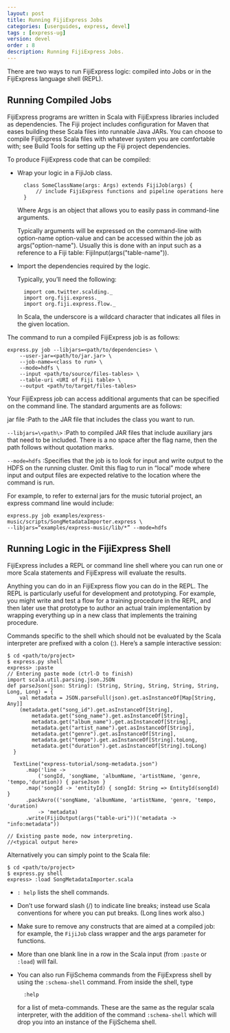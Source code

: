 ```yaml
---
layout: post
title: Running FijiExpress Jobs
categories: [userguides, express, devel]
tags : [express-ug]
version: devel
order : 8
description: Running FijiExpress Jobs.
---
```


There are two ways to run FijiExpress logic: compiled into Jobs or in the FijiExpress language shell (REPL).

## Running Compiled Jobs

FijiExpress programs are written in Scala with FijiExpress libraries included as dependencies. The Fiji project includes configuration for Maven that eases building these Scala files into runnable Java JARs. You can choose to compile FijiExpress Scala files with whatever system you are comfortable with; see Build Tools for setting up the Fiji project dependencies.

To produce FijiExpress code that can be compiled:

* Wrap your logic in a FijiJob class.

        class SomeClassName(args: Args) extends FijiJob(args) {
            // include FijiExpress functions and pipeline operations here
        }

    Where Args is an object that allows you to easily pass in command-line arguments.

    Typically arguments will be expressed on the command-line with   option-name option-value and can be accessed within the job as args("option-name"). Usually this is done with an input such as a reference to a Fiji table: FijiInput(args("table-name")).

* Import the dependencies required by the logic.

    Typically, you’ll need the following:

        import com.twitter.scalding._
        import org.fiji.express._
        import org.fiji.express.flow._

    In Scala, the underscore is a wildcard character that indicates all files in the given location.

The command to run a compiled FijiExpress job is as follows:

    express.py job --libjars=<path/to/dependencies> \
        --user-jar=<path/to/jar.jar> \
        --job-name=<class to run> \
        --mode=hdfs \
        --input <path/to/source/files-tables> \
        --table-uri <URI of Fiji table> \
        --output <path/to/target/files-tables>

Your FijiExpress job can access additional arguments that can be specified on the command line. The
standard arguments are as follows:

jar file
:Path to the JAR file that includes the class you want to run.

`--libjars=\<path\>`
:Path to compiled JAR files that include auxiliary jars that need to be included. There
is a no space after the flag name, then the path follows without quotation marks.

`--mode=hdfs`
:Specifies that the job is to look for input and write output to the HDFS on the running
cluster. Omit this flag to run in “local” mode where input and output files are expected
relative to the location where the command is run.

For example, to refer to external jars for the music tutorial project, an express command
line would include:

    express.py job examples/express-music/scripts/SongMetadataImporter.express \
    --libjars=“examples/express-music/lib/*” --mode=hdfs

## Running Logic in the FijiExpress Shell

FijiExpress includes a REPL or command line shell where you can run one or more Scala
statements and FijiExpress will evaluate the results.

Anything you can do in an FijiExpress flow you can do in the REPL. The REPL is particularly
useful for development and prototyping. For example, you might write and test a flow for a
training procedure in the REPL, and then later use that prototype to author an actual train
implementation by wrapping everything up in a new class that implements the training procedure.

Commands specific to the shell which should not be evaluated by the Scala interpreter are
prefixed with a colon (:). Here’s a sample interactive session:

    $ cd <path/to/project>
    $ express.py shell
    express> :paste
    // Entering paste mode (ctrl-D to finish)
    import scala.util.parsing.json.JSON
    def parseJson(json: String): (String, String, String, String, String, Long, Long) = {
        val metadata = JSON.parseFull(json).get.asInstanceOf[Map[String, Any]]
        (metadata.get("song_id").get.asInstanceOf[String],
            metadata.get("song_name").get.asInstanceOf[String],
            metadata.get("album_name").get.asInstanceOf[String],
            metadata.get("artist_name").get.asInstanceOf[String],
            metadata.get("genre").get.asInstanceOf[String],
            metadata.get("tempo").get.asInstanceOf[String].toLong,
            metadata.get("duration").get.asInstanceOf[String].toLong)
      }

      TextLine("express-tutorial/song-metadata.json")
          .map('line ->
              ('songId, 'songName, 'albumName, 'artistName, 'genre, 'tempo,'duration)) { parseJson }
          .map('songId -> 'entityId) { songId: String => EntityId(songId) }
          .packAvro(('songName, 'albumName, 'artistName, 'genre, 'tempo, 'duration)
              -> 'metadata)
          .write(FijiOutput(args("table-uri"))('metadata -> "info:metadata"))

    // Existing paste mode, now interpreting.
    //<typical output here>

Alternatively you can simply point to the Scala file:

    $ cd <path/to/project>
    $ express.py shell
    express> :load SongMetadataImporter.scala


* `: help` lists the shell commands.

* Don’t use forward slash (/) to indicate line breaks; instead use Scala conventions for
where you can put breaks. (Long lines work also.)

* Make sure to remove any constructs that are aimed at a compiled job: for example, the
`FijiJob` class wrapper and the args parameter for functions.

* More than one blank line in a row in the Scala input (from `:paste` or `:load`) will fail.

* You can also run FijiSchema commands from the FijiExpress shell by using the `:schema-shell`
  command.  From inside the shell, type

        :help

   for a list of meta-commands.  These are the same as the regular scala interpreter, with the
addition of the command `:schema-shell` which will drop you into an instance of the FijiSchema
shell.

